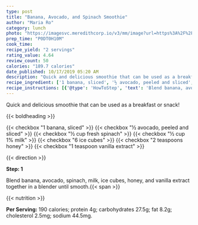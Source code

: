 ```yaml
---
type: post
title: "Banana, Avocado, and Spinach Smoothie"
author: "Maria Ro"
category: lunch
photo: "https://imagesvc.meredithcorp.io/v3/mm/image?url=https%3A%2F%2Fimages.media-allrecipes.com%2Fuserphotos%2F4481367.jpg"
prep_time: "P0DT0H10M"
cook_time: 
recipe_yield: "2 servings"
rating_value: 4.64
review_count: 50
calories: "189.7 calories"
date_published: 10/17/2019 05:20 AM
description: "Quick and delicious smoothie that can be used as a breakfast or snack!"
recipe_ingredient: ['1 banana, sliced', '½ avocado, peeled and sliced', '½ cup fresh spinach', '½ cup 1% milk', '6 ice cubes', '2 teaspoons honey', '1 teaspoon vanilla extract']
recipe_instructions: [{'@type': 'HowToStep', 'text': 'Blend banana, avocado, spinach, milk, ice cubes, honey, and vanilla extract together in a blender until smooth.\n'}]
---
```


Quick and delicious smoothie that can be used as a breakfast or snack! 

{{< boldheading >}}

{{< checkbox "1  banana, sliced" >}}
{{< checkbox "½  avocado, peeled and sliced" >}}
{{< checkbox "½ cup fresh spinach" >}}
{{< checkbox "½ cup 1% milk" >}}
{{< checkbox "6  ice cubes" >}}
{{< checkbox "2 teaspoons honey" >}}
{{< checkbox "1 teaspoon vanilla extract" >}}


{{< direction >}}

**Step: 1**

Blend banana, avocado, spinach, milk, ice cubes, honey, and vanilla extract together in a blender until smooth.{{< span >}}

{{< nutrition >}}

**Per Serving:** 190 calories; protein 4g; carbohydrates 27.5g; fat 8.2g; cholesterol 2.5mg; sodium 44.5mg.